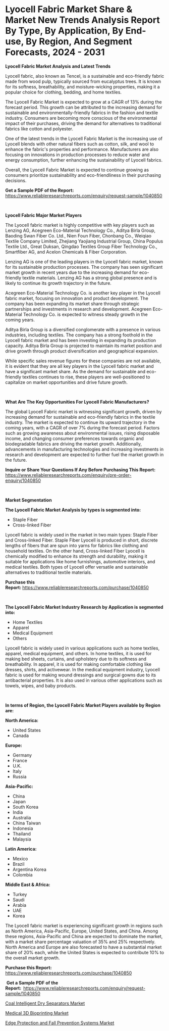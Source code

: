 <p><h1>Lyocell Fabric Market Share & Market New Trends Analysis Report By Type, By Application, By End-use, By Region, And Segment Forecasts, 2024 - 2031</h1></p><p><strong>Lyocell Fabric Market Analysis and Latest Trends</strong></p>
<p><p>Lyocell fabric, also known as Tencel, is a sustainable and eco-friendly fabric made from wood pulp, typically sourced from eucalyptus trees. It is known for its softness, breathability, and moisture-wicking properties, making it a popular choice for clothing, bedding, and home textiles.</p><p>The Lyocell Fabric Market is expected to grow at a CAGR of 13% during the forecast period. This growth can be attributed to the increasing demand for sustainable and environmentally-friendly fabrics in the fashion and textile industry. Consumers are becoming more conscious of the environmental impact of their purchases, driving the demand for alternatives to traditional fabrics like cotton and polyester.</p><p>One of the latest trends in the Lyocell Fabric Market is the increasing use of Lyocell blends with other natural fibers such as cotton, silk, and wool to enhance the fabric's properties and performance. Manufacturers are also focusing on innovations in production processes to reduce water and energy consumption, further enhancing the sustainability of Lyocell fabrics.</p><p>Overall, the Lyocell Fabric Market is expected to continue growing as consumers prioritize sustainability and eco-friendliness in their purchasing decisions.</p></p>
<p><strong>Get a Sample PDF of the Report:&nbsp;</strong> <a href="https://www.reliableresearchreports.com/enquiry/request-sample/1040850">https://www.reliableresearchreports.com/enquiry/request-sample/1040850</a></p>
<p>&nbsp;</p>
<p><strong>Lyocell Fabric Major Market Players</strong></p>
<p><p>The Lyocell fabric market is highly competitive with key players such as Lenzing AG, Acegreen Eco-Material Technology Co., Aditya Birla Group, Baoding Swan Fiber Co. Ltd., Nien Foun Fiber, Chonbang Co., Weiqiao Textile Company Limited, Zhejiang Yaojiang Industrial Group, China Populus Textile Ltd., Great Duksan, Qingdao Textiles Group Fiber Technology Co., Smartfiber AG, and Acelon Chemicals & Fiber Corporation.</p><p>Lenzing AG is one of the leading players in the Lyocell fabric market, known for its sustainable production processes. The company has seen significant market growth in recent years due to the increasing demand for eco-friendly textile materials. Lenzing AG has a strong global presence and is likely to continue its growth trajectory in the future.</p><p>Acegreen Eco-Material Technology Co. is another key player in the Lyocell fabric market, focusing on innovation and product development. The company has been expanding its market share through strategic partnerships and investments in research and development. Acegreen Eco-Material Technology Co. is expected to witness steady growth in the coming years.</p><p>Aditya Birla Group is a diversified conglomerate with a presence in various industries, including textiles. The company has a strong foothold in the Lyocell fabric market and has been investing in expanding its production capacity. Aditya Birla Group is projected to maintain its market position and drive growth through product diversification and geographical expansion.</p><p>While specific sales revenue figures for these companies are not available, it is evident that they are all key players in the Lyocell fabric market and have a significant market share. As the demand for sustainable and eco-friendly textiles continues to rise, these players are well-positioned to capitalize on market opportunities and drive future growth.</p></p>
<p>&nbsp;</p>
<p><strong>What Are The Key Opportunities For Lyocell Fabric Manufacturers?</strong></p>
<p><p>The global Lyocell Fabric market is witnessing significant growth, driven by increasing demand for sustainable and eco-friendly fabrics in the textile industry. The market is expected to continue its upward trajectory in the coming years, with a CAGR of over 7% during the forecast period. Factors such as growing awareness about environmental issues, rising disposable income, and changing consumer preferences towards organic and biodegradable fabrics are driving the market growth. Additionally, advancements in manufacturing technologies and increasing investments in research and development are expected to further fuel the market growth in the future.</p></p>
<p><strong>Inquire or Share Your Questions If Any Before Purchasing This Report:</strong> <a href="https://www.reliableresearchreports.com/enquiry/pre-order-enquiry/1040850">https://www.reliableresearchreports.com/enquiry/pre-order-enquiry/1040850</a></p>
<p>&nbsp;</p>
<p><strong>Market Segmentation</strong></p>
<p><strong>The Lyocell Fabric Market Analysis by types is segmented into:</strong></p>
<p><ul><li>Staple Fiber</li><li>Cross-linked Fiber</li></ul></p>
<p><p>Lyocell fabric is widely used in the market in two main types: Staple Fiber and Cross-linked Fiber. Staple Fiber Lyocell is produced in short, discrete lengths of fibers that are spun into yarns for fabrics like clothing and household textiles. On the other hand, Cross-linked Fiber Lyocell is chemically modified to enhance its strength and durability, making it suitable for applications like home furnishings, automotive interiors, and medical textiles. Both types of Lyocell offer versatile and sustainable alternatives to traditional textile materials.</p></p>
<p><strong>Purchase this Report:&nbsp;</strong><a href="https://www.reliableresearchreports.com/purchase/1040850">https://www.reliableresearchreports.com/purchase/1040850</a></p>
<p>&nbsp;</p>
<p><strong>The Lyocell Fabric Market Industry Research by Application is segmented into:</strong></p>
<p><ul><li>Home Textiles</li><li>Apparel</li><li>Medical Equipment</li><li>Others</li></ul></p>
<p><p>Lyocell fabric is widely used in various applications such as home textiles, apparel, medical equipment, and others. In home textiles, it is used for making bed sheets, curtains, and upholstery due to its softness and breathability. In apparel, it is used for making comfortable clothing like dresses, shirts, and activewear. In the medical equipment industry, Lyocell fabric is used for making wound dressings and surgical gowns due to its antibacterial properties. It is also used in various other applications such as towels, wipes, and baby products.</p></p>
<p>&nbsp;</p>
<p><strong>In terms of Region, the Lyocell Fabric Market Players available by Region are:</strong></p>
<p>
    <p> <strong> North America: </strong>
        <ul>
            <li>United States</li>
            <li>Canada</li>
        </ul>
        </p> 
    <p> <strong> Europe: </strong>
        <ul>
            <li>Germany</li>
            <li>France</li>
            <li>U.K.</li>
            <li>Italy</li>
            <li>Russia</li>
        </ul>
        </p> 
    <p> <strong> Asia-Pacific: </strong>
        <ul>
            <li>China</li>
            <li>Japan</li>
            <li>South Korea</li>
            <li>India</li>
            <li>Australia</li>
            <li>China Taiwan</li>
            <li>Indonesia</li>
            <li>Thailand</li>
            <li>Malaysia</li>
        </ul>
        </p> 
    <p> <strong> Latin America: </strong>
        <ul>
            <li>Mexico</li>
            <li>Brazil</li>
            <li>Argentina Korea</li>
            <li>Colombia</li>
        </ul>
        </p> 
    <p> <strong> Middle East & Africa: </strong>
        <ul>
            <li>Turkey</li>
            <li>Saudi</li>
            <li>Arabia</li>
            <li>UAE</li>
            <li>Korea</li>
        </ul>
    </p>
    </p>
<p><p>The Lyocell fabric market is experiencing significant growth in regions such as North America, Asia-Pacific, Europe, United States, and China. Among these regions, Asia-Pacific and China are expected to dominate the market, with a market share percentage valuation of 35% and 25% respectively. North America and Europe are also forecasted to have a substantial market share of 20% each, while the United States is expected to contribute 10% to the overall market growth.</p></p>
<p><strong>Purchase this Report: </strong><a href="https://www.reliableresearchreports.com/purchase/1040850">https://www.reliableresearchreports.com/purchase/1040850</a></p>
<p>&nbsp;<strong>Get a Sample PDF of the Report:&nbsp;&nbsp;</strong><a href="https://www.reliableresearchreports.com/enquiry/request-sample/1040850">https://www.reliableresearchreports.com/enquiry/request-sample/1040850</a></p>
<p><strong></strong></p>
<p><p><a href="https://view.publitas.com/reportprime-1/coal-intelligent-dry-separators-market-research-report-forecasted-for-period-from-2023-2030-by-market-type-market-application-and-region/">Coal Intelligent Dry Separators Market</a></p><p><a href="https://view.publitas.com/reportprime-1/medical-3d-bioprinting-market-size-focuses-on-market-dynamics-in-depth-analysis-and-future-projections-of-its-market-forecasted-for-period-from-2023-to-2030/">Medical 3D Bioprinting Market</a></p><p><a href="https://view.publitas.com/reportprime-1/edge-protection-and-fall-prevention-systems-market-research-report-provides-critical-insights-that-can-help-shape-business-development-and-investment-strategies/">Edge Protection and Fall Prevention Systems Market</a></p></p>